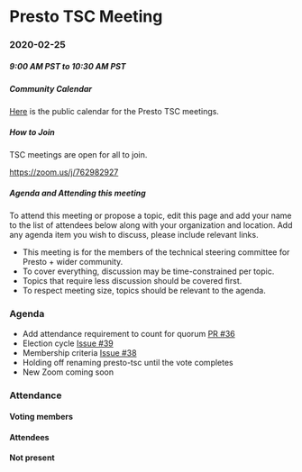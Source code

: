 # Presto TSC Meeting

### 2020-02-25
##### 9:00 AM PST to 10:30 AM PST

##### Community Calendar
[Here](https://calendar.google.com/calendar/embed?src=linuxfoundation.org_vrjlva5b0u73ps75fvnv5sasi4%40group.calendar.google.com&ctz=America%2FChicago) is the public calendar for the Presto TSC meetings.

##### How to Join
TSC meetings are open for all to join.

https://zoom.us/j/762982927

##### Agenda and Attending this meeting

To attend this meeting or propose a topic, edit this page and add your name to the list of attendees below along with your organization and location. Add any agenda item you wish to discuss, please include relevant links.

* This meeting is for the members of the technical steering committee for Presto + wider community.
* To cover everything, discussion may be time-constrained per topic.
* Topics that require less discussion should be covered first.
* To respect meeting size, topics should be relevant to the agenda.

### Agenda

- Add attendance requirement to count for quorum [PR #36](https://github.com/prestodb/tsc/pull/36)
- Election cycle [Issue #39](https://github.com/prestodb/tsc/issues/39)
- Membership criteria [Issue #38](https://github.com/prestodb/tsc/issues/38)
- Holding off renaming presto-tsc until the vote completes
- New Zoom coming soon

### Attendance

#### Voting members


#### Attendees

#### Not present


